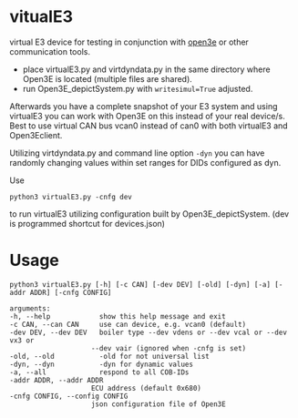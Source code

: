 # vitualE3
virtual E3 device for testing in conjunction with [open3e](https://github.com/abnoname/open3e) or other communication tools.

- place virtualE3.py and virtdyndata.py in the same directory where Open3E is located (multiple files are shared).
- run Open3E_depictSystem.py with `writesimul=True` adjusted.

Afterwards you have a complete snapshot of your E3 system and using virtualE3 you can work with Open3E on this instead of your real device/s. Best to use virtual CAN bus vcan0 instead of can0 with both virtualE3 and Open3Eclient.

Utilizing virtdyndata.py and command line option `-dyn` you can have randomly changing values within set ranges for DIDs configured as dyn.

Use

    python3 virtualE3.py -cnfg dev

to run virtualE3 utilizing configuration built by Open3E_depictSystem. (dev is programmed shortcut for devices.json)

# Usage

    python3 virtualE3.py [-h] [-c CAN] [-dev DEV] [-old] [-dyn] [-a] [-addr ADDR] [-cnfg CONFIG]

    arguments:
    -h, --help            show this help message and exit
    -c CAN, --can CAN     use can device, e.g. vcan0 (default)
    -dev DEV, --dev DEV   boiler type --dev vdens or --dev vcal or --dev vx3 or
                        --dev vair (ignored when -cnfg is set)
    -old, --old           -old for not universal list
    -dyn, --dyn           -dyn for dynamic values
    -a, --all             respond to all COB-IDs
    -addr ADDR, --addr ADDR
                        ECU address (default 0x680)
    -cnfg CONFIG, --config CONFIG
                        json configuration file of Open3E

